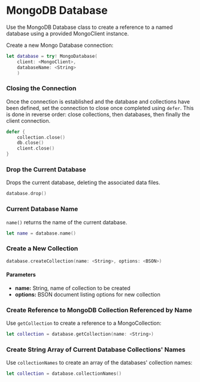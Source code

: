 # MongoDB Database

Use the MongoDB Database class to create a reference to a named database using a provided MongoClient instance.

Create a new Mongo Database connection:

``` swift
let database = try! MongoDatabase(
	client: <MongoClient>, 
	databaseName: <String>
	)
```

### Closing the Connection

Once the connection is established and the database and collections have been defined, set the connection to close once completed using `defer`. This is done in reverse order: close collections, then databases, then finally the client connection.

``` swift
defer {
    collection.close()
    db.close()
    client.close()
}
```

### Drop the Current Database

Drops the current database, deleting the associated data files.

``` swift
database.drop()
```

### Current Database Name

`name()` returns the name of the current database.

``` swift
let name = database.name()
```

### Create a New Collection

``` swift
database.createCollection(name: <String>, options: <BSON>)
```

#### Parameters

* **name:** String, name of collection to be created
* **options:**  BSON document listing options for new collection

### Create Reference to MongoDB Collection Referenced by Name

Use `getCollection` to create a reference to a MongoCollection:


``` swift
let collection = database.getCollection(name: <String>)
```

### Create String Array of Current Database Collections' Names

Use `collectionNames` to create an array of the databases' collection names:


``` swift
let collection = database.collectionNames()
```

